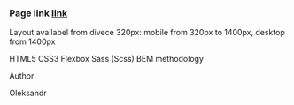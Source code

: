 ### Page link [link](https://alexsanderi.github.io/First_Layout_/)

Layout availabel from divece 320px: mobile from 320px to 1400px, desktop from 1400px

HTML5
CSS3
Flexbox
Sass (Scss)
BEM methodology

Author

Oleksandr
